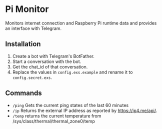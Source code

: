 # Pi Monitor

Monitors internet connection and Raspberry Pi runtime data and provides an interface with Telegram.

## Installation

1. Create a bot with Telegram's BotFather.
2. Start a conversation with the bot.
3. Get the chat_id of that conversation.
4. Replace the values in `config.exs.example` and rename it to `config.secret.exs`.

## Commands

* `/ping` Gets the current ping states of the last 60 minutes
* `/ip` Returns the external IP address as reported by https://ip4.me/api/.
* `/temp` returns the current temperature from /sys/class/thermal/thermal_zone0/temp
